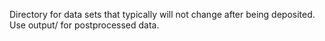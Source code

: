 Directory for data sets that typically will not change after being deposited. Use output/ for postprocessed data.
